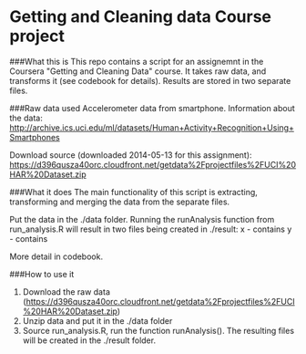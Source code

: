 Getting and Cleaning data Course project 
===================

###What this is
This repo contains a script for an assignemnt in the Coursera "Getting and Cleaning Data" course. It takes raw data, and transforms it (see codebook for details). Results are stored in two separate files.


###Raw data used
Accelerometer data from smartphone.
Information about the data:
http://archive.ics.uci.edu/ml/datasets/Human+Activity+Recognition+Using+Smartphones

Download source (downloaded 2014-05-13 for this assignment):
https://d396qusza40orc.cloudfront.net/getdata%2Fprojectfiles%2FUCI%20HAR%20Dataset.zip 

###What it does
The main functionality of this script is extracting, transforming and merging the data from the separate files. 

Put the data in the ./data folder. Running the runAnalysis function from run_analysis.R will result in two files being created in ./result:
x  - contains
y - contains

More detail in codebook.

###How to use it
1. Download the raw data (https://d396qusza40orc.cloudfront.net/getdata%2Fprojectfiles%2FUCI%20HAR%20Dataset.zip)
2. Unzip data and put it in the ./data folder
3. Source run_analysis.R, run the function runAnalysis(). The resulting files will be created in the ./result folder.






